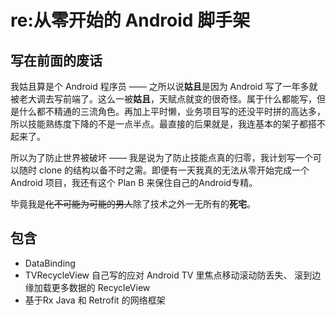 # re:从零开始的 Android 脚手架 #

## 写在前面的废话 ##
我姑且算是个 Android 程序员 —— 之所以说**姑且**是因为 Android 写了一年多就被老大调去写前端了。这么一被**姑且**，天赋点就变的很奇怪。属于什么都能写，但是什么都不精通的三流角色。再加上平时懒，业务项目写的还没平时拼的高达多，所以技能熟练度下降的不是一点半点。最直接的后果就是，我连基本的架子都搭不起来了。

所以为了防止世界被破坏 —— 我是说为了防止技能点真的归零，我计划写一个可以随时 clone 的结构以备不时之需。即便有一天我真的无法从零开始完成一个 Android 项目，我还有这个 Plan B 来保住自己的Android专精。

毕竟我是~~化不可能为可能的男人~~除了技术之外一无所有的**死宅**。

## 包含 ##
- DataBinding
- TVRecycleView 自己写的应对 Android TV 里焦点移动滚动防丢失、 滚到边缘加载更多数据的 RecycleView
- 基于Rx Java 和 Retrofit 的网络框架